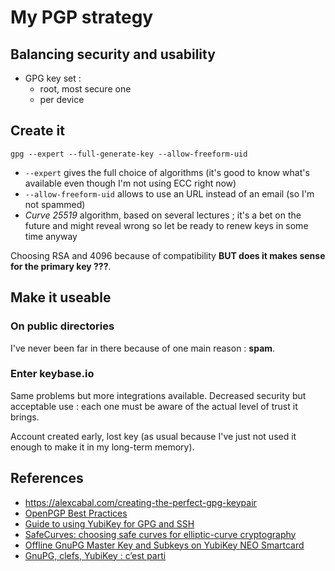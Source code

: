 # My PGP strategy

## Balancing security and usability

- GPG key set :
  - root, most secure one
  - per device

## Create it

    gpg --expert --full-generate-key --allow-freeform-uid

- `--expert` gives the full choice of algorithms (it's good to know what's available even though I'm not using ECC right now)
- `--allow-freeform-uid` allows to use an URL instead of an email (so I'm not spammed)
- *Curve 25519* algorithm, based on several lectures ; it's a bet on the future and might reveal wrong so let be ready to renew keys in some time anyway

Choosing RSA and 4096 because of compatibility **BUT does it makes sense for the primary key ???**.


## Make it useable

### On public directories

I've never been far in there because of one main reason : **spam**.

### Enter keybase.io

Same problems but more integrations available.
Decreased security but acceptable use : each one must be aware of the actual level of trust it brings.

Account created early, lost key (as usual because I've just not used it enough to make it in my long-term memory).

## References

- https://alexcabal.com/creating-the-perfect-gpg-keypair
- [OpenPGP Best Practices](https://riseup.net/en/security/message-security/openpgp/best-practices#openpgp-key-checks)
- [Guide to using YubiKey for GPG and SSH](https://github.com/drduh/YubiKey-Guide)
- [SafeCurves: choosing safe curves for elliptic-curve cryptography](https://safecurves.cr.yp.to/)
- [Offline GnuPG Master Key and Subkeys on YubiKey NEO Smartcard](https://blog.josefsson.org/2014/06/23/offline-gnupg-master-key-and-subkeys-on-yubikey-neo-smartcard/)
- [GnuPG, clefs, YubiKey : c’est parti](https://www.unicoda.com/?p=3230)
